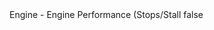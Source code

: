<?xml version="1.0" encoding="UTF-8"?>
<CustomMetadata xmlns="http://soap.sforce.com/2006/04/metadata">
    <label>Engine - Engine Performance (Stops/Stall</label>
    <protected>false</protected>
</CustomMetadata>
